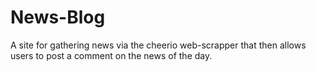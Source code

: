 # News-Blog

A site for gathering news via the cheerio web-scrapper that then allows users to post a comment on the news of the day. 
